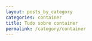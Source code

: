 ```yaml
---
layout: posts_by_category
categories: container
title: Tudo sobre container
permalink: /category/container
---
```

